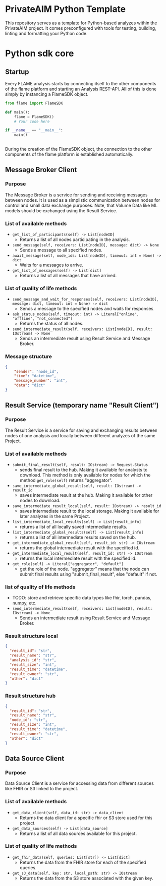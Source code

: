 # PrivateAIM Python Template
This repository serves as a template for Python-based analyzes within the PrivateAIM project.
It comes preconfigured with tools for testing, building, linting and formatting your Python code.

# Python sdk core
## Startup
Every FLAME analysis starts by connecting itself to the other components of the flame platform and starting an Analysis
REST-API. All of this is done simply by instancing a FlameSDK object.

```python
from flame import FlameSDK

def main():
    flame = FlameSDK()
    # Your code here

if __name__ == "__main__":
    main()
   
```
During the creation of the FlameSDK object, the connection to the other components of the flame platform is established
automatically.

## Message Broker Client
### Purpose
The Message Broker is a service for sending and receiving messages between nodes. It is used as a simplistic 
communication between nodes for control and small data exchange purposes. Note, that Volume Data like ML models should 
be exchanged using the Result Service.

### List of available methods
- `get_list_of_participants(self) -> List[nodeID]`
  - Returns a list of all nodes participating in the analysis.
- `send_message(self, receivers: List[nodeID], message: dict) -> None`
    - Sends a message to all specified nodes.
- `await_message(self, node_ids: List[nodeID], timeout: int = None) -> dict`
    - Waits for a messages to arrive.
- `get_list_of_messages(self) -> List[dict]`
    - Returns a list of all messages that have arrived. 

### List of quality of life methods
- `send_message_and_wait_for_responses(self, receivers: List[nodeID], message: dict, timeout: int = None) -> dict`
    - Sends a message to the specified nodes and waits for responses.
- `ask_status_nodes(self, timeout: int) -> Literal["online", "offline", "not_connected"]`
    - Returns the status of all nodes.
- `send_intermediate_result(self, receivers: List[nodeID], result: IOstream) -> None`
    - Sends an intermediate result using Result Service and Message Broker.

### Message structure
```json
{
    "sender": "node_id",
    "time": "datetime",
    "message_number": "int",
    "data": "dict"
}
```

## Result Service (temporary name "Result Client")
### Purpose
The Result Service is a service for saving and exchanging results between nodes of one analysis and locally between 
different analyzes of the same Project.

### List of available methods
- `submit_final_result(self, result: IOstream) -> Request.Status`
  - sends final result to the hub. Making it available for analysts to download. This method is only available for nodes
    for which the method `get_role(self)` returns "aggregator".
- `save_intermediate_global_result(self, result: IOstream) -> result_id` 
  - saves intermediate result at the hub. Making it available for other nodes to download.
- `save_intermediate_result_local(self, result: IOstream) -> result_id`
  - saves intermediate result to the local storage. Making it available for later analyzes in the same Project.
- `list_intermediate_local_results(self) -> List[result_info]`
  - returns a list of all locally saved intermediate results.
- `list_intermediate_global_results(self) -> List[result_info]`
  - returns a list of all intermediate results saved on the hub.
- `get_intermediate_global_result(self, result_id: str) -> IOstream`
  - returns the global intermediate result with the specified id.
- `get_intermediate_local_result(self, result_id: str) -> IOstream`
    - returns the local intermediate result with the specified id.
- `get_role(self) -> Literal["aggregator", "default"]`
    - get the role of the node. "aggregator" means that the node can submit final results using "submit_final_result", 
    else "default" if not.

### list of quality of life methods
- TODO: store and retrieve specific data types like fhir, torch, pandas, numpy, etc.
- `send_intermediate_result(self, receivers: List[nodeID], result: IOstream) -> None`
    - Sends an intermediate result using Result Service and Message Broker.

### Result structure local
```json
{
  "result_id": "str",
  "result_name": "str",
  "analysis_id": "str",
  "result_size": "int",
  "result_time": "datetime",
  "result_owner": "str",
  "other": "dict"
}
```
### Result structure hub
```json
{
  "result_id": "str",
  "result_name": "str",
  "node_id": "str",
  "result_size": "int",
  "result_time": "datetime",
  "result_owner": "str",
  "other": "dict"
}
```

## Data Source Client
### Purpose
Data Source Client is a service for accessing data from different sources like FHIR or S3 linked to the project. 

### List of available methods
- `get_data_client(self, data_id: str) -> data_client`
  - Returns the data client for a specific fhir or S3 store used for this project.
- `get_data_sources(self) -> List[data_source]`
  - Returns a list of all data sources available for this project.

### List of quality of life methods
- `get_fhir_data(self, queries: List[str]) -> List[dict]`
  - Returns the data from the FHIR store for each of the specified queries.
- `get_s3_data(self, key: str, local_path: str) -> IOstream`
  - Returns the data from the S3 store associated with the given key.
